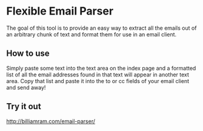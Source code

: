 # Flexible Email Parser

The goal of this tool is to provide an easy way to extract all the emails out of an arbitrary chunk of text and format them for use in an email client.

## How to use

Simply paste some text into the text area on the index page and a formatted list of all the email addresses found in that text will appear in another text area.  Copy that list and paste it into the to or cc fields of your email client and send away!

## Try it out

http://billiamram.com/email-parser/
